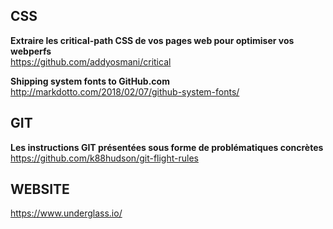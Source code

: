 ## CSS

**Extraire les critical-path CSS de vos pages web pour optimiser vos webperfs**  
https://github.com/addyosmani/critical

**Shipping system fonts to GitHub.com**  
http://markdotto.com/2018/02/07/github-system-fonts/


## GIT 

**Les instructions GIT présentées sous forme de problématiques concrètes**  
https://github.com/k88hudson/git-flight-rules


## WEBSITE

https://www.underglass.io/  
